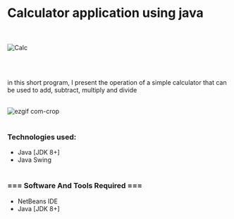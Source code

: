 # Calculator application using java
<br/><br/>
![Calc](https://user-images.githubusercontent.com/111382157/194764567-fbd17d37-5a8f-4517-886f-f530986b5bcf.png)

<br/><br/>

in this short program, I present the operation of a simple calculator that can be used to add, subtract, multiply and divide
<br/><br/>

![ezgif com-crop](https://user-images.githubusercontent.com/111382157/220299464-fd3f6ae4-810a-4fe0-8ea0-7cb86db87311.gif)
<br/><br/>

### Technologies used:
- Java [JDK 8+]
- Java Swing
<br/><br/>

### === Software And Tools Required ===
- NetBeans IDE
- Java [JDK 8+]
